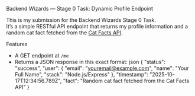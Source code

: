 Backend Wizards — Stage 0 Task: Dynamic Profile Endpoint

This is my submission for the Backend Wizards Stage 0 Task.  
It’s a simple RESTful API endpoint that returns my profile information and a random cat fact fetched from the [Cat Facts API](https://catfact.ninja/fact).

Features
- A GET endpoint at `/me`
- Returns a JSON response in this exact format:
json
{
  "status": "success",
  "user": {
    "email": "youremail@example.com",
    "name": "Your Full Name",
    "stack": "Node.js/Express"
  },
  "timestamp": "2025-10-17T12:34:56.789Z",
  "fact": "Random cat fact fetched from the Cat Facts API"
}
